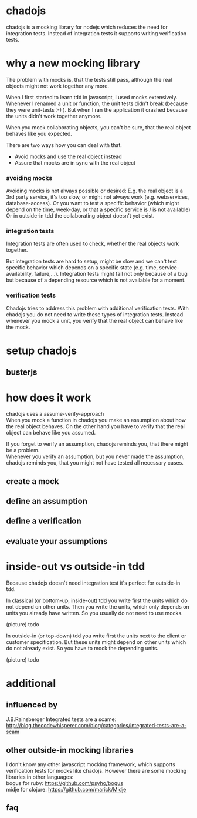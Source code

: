 # chadojs
chadojs is a mocking library for nodejs which reduces the need for integration tests. Instead of integration tests it supports writing verification tests.

# why a new mocking library
The problem with mocks is, that the tests still pass, although the real objects might not work together any more.

When I first started to learn tdd in javascript, I used mocks extensively. Whenever I renamed a unit or function, the unit tests didn't break (because they were unit-tests :-) ). But when I ran the application it crashed because the units didn't work together anymore. 

When you mock collaborating objects, you can't be sure, that the real object behaves like you expected.

There are two ways how you can deal with that. 
* Avoid mocks and use the real object instead
* Assure that mocks are in sync with the real object

### avoiding mocks
Avoiding mocks is not always possible or desired:
E.g. the real object is a 3rd party service, it's too slow, or might not always work (e.g. webservices, database-access). Or you want to test a specific behavior (which might depend on the time, week-day, or that a specific service is / is not available)
Or in outside-in tdd the collaborating object doesn't yet exist.

### integration tests
Integration tests are often used to check, whether the real objects work together.

But integration tests are hard to setup, might be slow and we can't test specific behavior which depends on a specific state (e.g. time, service-availability, failure,...). Integration tests might fail not only because of a bug but because of a depending resource which is not available for a moment.

### verification tests
Chadojs tries to address this problem with additional verification tests. 
With chadojs you do not need to write these types of integration tests. Instead whenever you mock a unit, you verify that the real object can behave like the mock.

# setup chadojs

## busterjs

# how does it work

chadojs uses a assume-verify-approach<br>
When you mock a function in chadojs you make an assumption about how the real object behaves.
On the other hand you have to verify that the real object can behave like you assumed.

If you forget to verify an assumption, chadojs reminds you, that there might be a problem.<br>
Whenever you verify an assumption, but you never made the assumption, chadojs reminds you, that you might not have tested all necessary cases.

## create a mock

## define an assumption

## define a verification

## evaluate your assumptions


# inside-out vs outside-in tdd

Because chadojs doesn't need integration test it's perfect for outside-in tdd.

In classical (or bottom-up, inside-out) tdd you write first the units which do not depend on other units. Then you write the units, which only depends on units you already have written. So you usually do not need to use mocks.

(picture) todo

In outside-in (or top-down) tdd you write first the units next to the client or customer specification. But these units might depend on other units which do not already exist.
So you have to mock the depending units.

(picture) todo

# additional
##  influenced by
J.B.Rainsberger Integrated tests are a scame:<br>
http://blog.thecodewhisperer.com/blog/categories/integrated-tests-are-a-scam

## other outside-in mocking libraries
I don't know any other javascript mocking framework, which supports verification tests for mocks like chadojs.
However there are some mocking libraries in other languages:<br>
bogus for ruby: https://github.com/psyho/bogus <br>
midje for clojure: https://github.com/marick/Midje <br>

## faq

